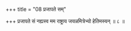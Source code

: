 +++
title = "08 प्रजापते सम्"

+++
प्रजापते सं नह्यस्व मम राष्ट्राय जयन्नमित्रेभ्यो हेतिमस्यन् ॥ ८ ॥